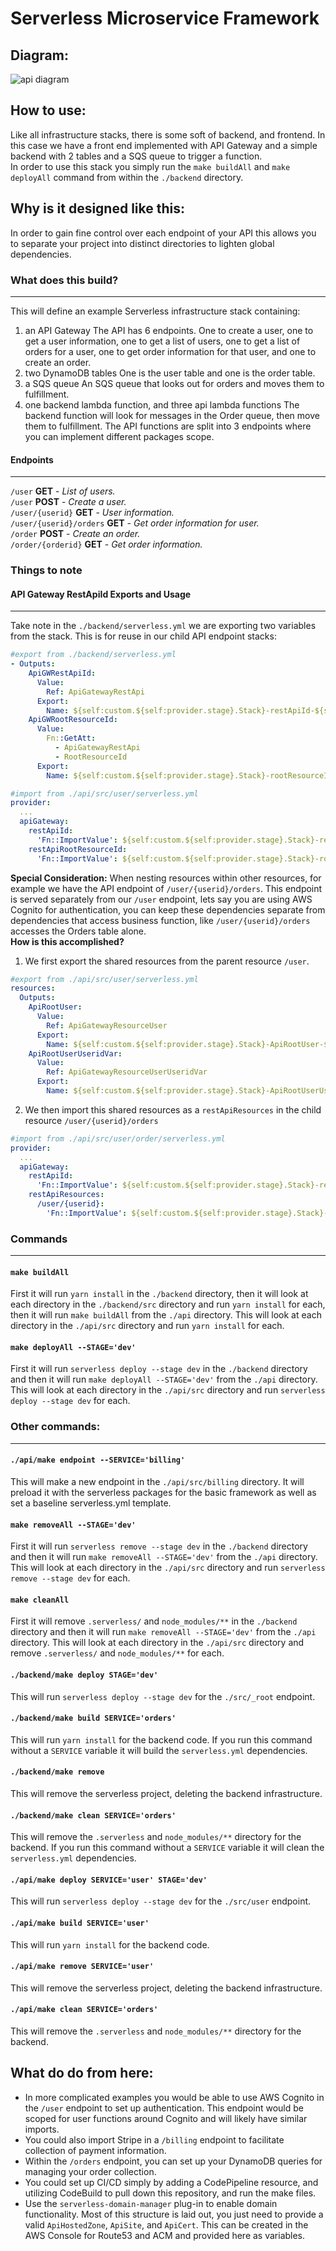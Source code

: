 # Serverless Microservice Framework

## Diagram:
![api diagram](https://github.com/trilom/sls-microservice/blob/master/sls-microservice.jpg "API Diagram")

## How to use:
Like all infrastructure stacks, there is some soft of backend, and frontend.  In this case we have a front end implemented with API Gateway and a simple backend with 2 tables and a SQS queue to trigger a function.  
In order to use this stack you simply run the `make buildAll` and `make deployAll` command from within the `./backend` directory.  

## Why is it designed like this:
In order to gain fine control over each endpoint of your API this allows you to separate your project into distinct directories to lighten global dependencies.

### What does this build?
---
This will define an example Serverless infrastructure stack containing:
1. an API Gateway
The API has 6 endpoints.  One to create a user, one to get a user information, one to get a list of users, one to get a list of orders for a user, one to get order information for that user, and one to create an order.
2. two DynamoDB tables
One is the user table and one is the order table.
3. a SQS queue
An SQS queue that looks out for orders and moves them to fulfillment.
4. one backend lambda function, and three api lambda functions
The backend function will look for messages in the Order queue, then move them to fulfillment.
The API functions are split into 3 endpoints where you can implement different packages scope.


#### Endpoints
---
`/user` __GET__ - _List of users._  
`/user` __POST__ - _Create a user._  
`/user/{userid}` __GET__ - _User information._  
`/user/{userid}/orders` __GET__ - _Get order information for user._  
`/order` __POST__ - _Create an order._  
`/order/{orderid}` __GET__ - _Get order information._  

### Things to note
#### API Gateway RestApiId Exports and Usage
---
Take note in the `./backend/serverless.yml` we are exporting two variables from the stack.  This is for reuse in our child API endpoint stacks:
```yaml
#export from ./backend/serverless.yml
- Outputs:
    ApiGWRestApiId:
      Value:
        Ref: ApiGatewayRestApi
      Export:
        Name: ${self:custom.${self:provider.stage}.Stack}-restApiId-${self:provider.stage}
    ApiGWRootResourceId:
      Value:
        Fn::GetAtt:
          - ApiGatewayRestApi
          - RootResourceId
      Export:
        Name: ${self:custom.${self:provider.stage}.Stack}-rootResourceId-${self:provider.stage}
```
```yaml
#import from ./api/src/user/serverless.yml
provider:
  ...
  apiGateway:
    restApiId:
      'Fn::ImportValue': ${self:custom.${self:provider.stage}.Stack}-restApiId-${self:provider.stage}
    restApiRootResourceId:
      'Fn::ImportValue': ${self:custom.${self:provider.stage}.Stack}-rootResourceId-${self:provider.stage}
```

__Special Consideration:__ When nesting resources within other resources, for example we have the API endpoint of `/user/{userid}/orders`.  This endpoint is served separately from our `/user` endpoint, lets say you are using AWS Cognito for authentication, you can keep these dependencies separate from dependencies that access business function, like `/user/{userid}/orders` accesses the Orders table alone.  
__How is this accomplished?__  
1. We first export the shared resources from the parent resource `/user`.  

```yaml
#export from ./api/src/user/serverless.yml
resources:
  Outputs:
    ApiRootUser:
      Value:
        Ref: ApiGatewayResourceUser
      Export:
        Name: ${self:custom.${self:provider.stage}.Stack}-ApiRootUser-${self:provider.stage}
    ApiRootUserUseridVar:
      Value:
        Ref: ApiGatewayResourceUserUseridVar
      Export:
        Name: ${self:custom.${self:provider.stage}.Stack}-ApiRootUserUseridVar-${self:provider.stage}
```
2. We then import this shared resources as a `restApiResources` in the child resource `/user/{userid}/orders`  
```yaml
#import from ./api/src/user/order/serverless.yml
provider:
  ...
  apiGateway:
    restApiId:
      'Fn::ImportValue': ${self:custom.${self:provider.stage}.Stack}-restApiId-${self:provider.stage}
    restApiResources:
      /user/{userid}:
        'Fn::ImportValue': ${self:custom.${self:provider.stage}.Stack}-ApiRootUserUseridVar-${self:provider.stage}
```

### Commands
---
#### `make buildAll`
First it will run `yarn install` in the `./backend` directory, then it will look at each directory in the `./backend/src` directory and run `yarn install` for each, then it will run `make buildAll` from the `./api` directory.  This will look at each directory in the `./api/src` directory and run `yarn install` for each.
#### `make deployAll --STAGE='dev'`
First it will run `serverless deploy --stage dev` in the `./backend` directory and then it will run `make deployAll --STAGE='dev'` from the `./api` directory.  This will look at each directory in the `./api/src` directory and run `serverless deploy --stage dev` for each.

### Other commands:
---
#### `./api/make endpoint --SERVICE='billing'`
This will make a new endpoint in the `./api/src/billing` directory.  It will preload it with the serverless packages for the basic framework as well as set a baseline serverless.yml template.
#### `make removeAll --STAGE='dev'`
First it will run `serverless remove --stage dev` in the `./backend` directory and then it will run `make removeAll --STAGE='dev'` from the `./api` directory.  This will look at each directory in the `./api/src` directory and run `serverless remove --stage dev` for each.
#### `make cleanAll`
First it will remove `.serverless/` and `node_modules/**` in the `./backend` directory and then it will run `make removeAll --STAGE='dev'` from the `./api` directory.  This will look at each directory in the `./api/src` directory and remove `.serverless/` and `node_modules/**` for each.

#### `./backend/make deploy STAGE='dev'`
This will run `serverless deploy --stage dev` for the `./src/_root` endpoint.  
#### `./backend/make build SERVICE='orders'`
This will run `yarn install` for the backend code.  If you run this command without a `SERVICE` variable it will build the `serverless.yml` dependencies.
#### `./backend/make remove `
This will remove the serverless project, deleting the backend infrastructure.
#### `./backend/make clean SERVICE='orders'`
This will remove the `.serverless` and `node_modules/**` directory for the backend.  If you run this command without a `SERVICE` variable it will clean the `serverless.yml` dependencies.

#### `./api/make deploy SERVICE='user' STAGE='dev'`
This will run `serverless deploy --stage dev` for the `./src/user` endpoint.
#### `./api/make build SERVICE='user'`
This will run `yarn install` for the backend code.
#### `./api/make remove SERVICE='user'`
This will remove the serverless project, deleting the backend infrastructure.
#### `./api/make clean SERVICE='orders'`
This will remove the `.serverless` and `node_modules/**` directory for the backend.

## What do do from here:
* In more complicated examples you would be able to use AWS Cognito in the `/user` endpoint to set up authentication.  This endpoint would be scoped for user functions around Cognito and will likely have similar imports.  
* You could also import Stripe in a `/billing` endpoint to facilitate collection of payment information.  
* Within the `/orders` endpoint, you can set up your DynamoDB queries for managing your order collection.  
* You could set up CI/CD simply by adding a CodePipeline resource, and utilizing CodeBuild to pull down this repository, and run the make files.  
* Use the `serverless-domain-manager` plug-in to enable domain functionality.  Most of this structure is laid out, you just need to provide a valid `ApiHostedZone`, `ApiSite`, and `ApiCert`.  This can be created in the AWS Console for Route53 and ACM and provided here as variables.  
